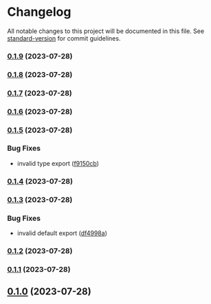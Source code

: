 # Changelog

All notable changes to this project will be documented in this file. See [standard-version](https://github.com/conventional-changelog/standard-version) for commit guidelines.

### [0.1.9](https://github.com/SynapseMedia/dendritejs/compare/v0.1.8...v0.1.9) (2023-07-28)

### [0.1.8](https://github.com/SynapseMedia/dendritejs/compare/v0.1.7...v0.1.8) (2023-07-28)

### [0.1.7](https://github.com/SynapseMedia/dendritejs/compare/v0.1.5...v0.1.7) (2023-07-28)

### [0.1.6](https://github.com/SynapseMedia/dendritejs/compare/v0.1.5...v0.1.6) (2023-07-28)

### [0.1.5](https://github.com/SynapseMedia/dendritejs/compare/v0.1.4...v0.1.5) (2023-07-28)


### Bug Fixes

* invalid type export ([f9150cb](https://github.com/SynapseMedia/dendritejs/commit/f9150cbfe131fc8744d35c5d7ceb26d48c9644ea))

### [0.1.4](https://github.com/SynapseMedia/dendritejs/compare/v0.1.3...v0.1.4) (2023-07-28)

### [0.1.3](https://github.com/SynapseMedia/dendritejs/compare/v0.1.2...v0.1.3) (2023-07-28)


### Bug Fixes

* invalid default export ([df4998a](https://github.com/SynapseMedia/dendritejs/commit/df4998a5dbca4d919f83abd72c3d7b3b38c681fd))

### [0.1.2](https://github.com/SynapseMedia/dendritejs/compare/v0.1.1...v0.1.2) (2023-07-28)

### [0.1.1](https://github.com/SynapseMedia/dendritejs/compare/v0.1.0...v0.1.1) (2023-07-28)

## [0.1.0](https://github.com/SynapseMedia/dendritejs/compare/v0.0.2...v0.1.0) (2023-07-28)
